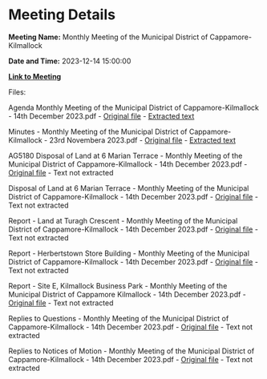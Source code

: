 # Meeting Details

**Meeting Name:** Monthly Meeting of the Municipal District of Cappamore-Kilmallock

**Date and Time:** 2023-12-14 15:00:00

**[Link to Meeting](https://www.limerick.ie/council/whats-on/monthly-meeting-of-the-municipal-district-of-cappamore-kilmallock-9)**

Files: 

Agenda Monthly Meeting of the Municipal District of Cappamore-Kilmallock - 14th December 2023.pdf - [Original file](https://www.limerick.ie/sites/default/files/media/documents/2023-12/01-agenda-monthly-meeting-of-the-municipal-district-of-cappamore-kilmallock-14th-december-2023.pdf) - [Extracted text](./Agenda%20Monthly%20Meeting%20of%20the%20Municipal%20District%20of%20Cappamore-Kilmallock%20-%2014th%20December%202023.md)

Minutes - Monthly Meeting of the Municipal District of Cappamore-Kilmallock - 23rd Novembera 2023.pdf - [Original file](https://www.limerick.ie/sites/default/files/media/documents/2023-12/02-minutes-monthly-meeting-of-the-municipal-district-of-cappamore-kilmallock-23rd-november-2023.pdf) - [Extracted text](./Minutes%20-%20Monthly%20Meeting%20of%20the%20Municipal%20District%20of%20Cappamore-Kilmallock%20-%2023rd%20Novembera%202023.md)

AG5180 Disposal of Land at 6 Marian Terrace - Monthly Meeting of the Municipal District of Cappamore-Kilmallock - 14th December 2023.pdf - [Original file](https://www.limerick.ie/sites/default/files/media/documents/2023-12/03-disposal-of-land-at-6-marian-terrace-cappamore-monthly-meeting-of-the-municipal-district-of-cappamore-kilmallock.pdf) - Text not extracted

Disposal of Land at 6 Marian Terrace - Monthly Meeting of the Municipal District of Cappamore-Kilmallock - 14th December 2023.pdf - [Original file](https://www.limerick.ie/sites/default/files/media/documents/2023-12/04-disposal-of-land-at-6-marian-terrace-cappamore-monthly-meeting-of-the-municipal-district-of-cappamore-kilmallock.pdf) - Text not extracted

Report - Land at Turagh Crescent - Monthly Meeting of the Municipal District of Cappamore-Kilmallock - 14th December 2023.pdf - [Original file](https://www.limerick.ie/sites/default/files/media/documents/2023-12/05-report-land-at-turagh-crescent-monthly-meeting-of-the-municipal-district-of-cappamore-kilmallock-14th-december-23.pdf) - Text not extracted

Report - Herbertstown Store Building - Monthly Meeting of the Municipal District of Cappamore-Kilmallock - 14th December 2023.pdf - [Original file](https://www.limerick.ie/sites/default/files/media/documents/2023-12/06-report-herbertstown-store-building-monthly-meeting-of-the-municipal-district-of-cappamore-kilmallock-14th-dec-23.pdf) - Text not extracted

Report - Site E, Kilmallock Business Park - Monthly Meeting of the Municipal District of Cappamore Kilmallock - 14th December 2023.pdf - [Original file](https://www.limerick.ie/sites/default/files/media/documents/2023-12/07-report-for-md-meeting-site-e-kilmallock-business-park-monthly-meeting-of-the-municipal-district-cappamore-kilmall.pdf) - Text not extracted

Replies to Questions - Monthly Meeting of the Municipal District of Cappamore-Kilmallock - 14th December 2023.pdf - [Original file](https://www.limerick.ie/sites/default/files/media/documents/2023-12/replies-to-questions-monthly-meeting-of-the-municipal-district-of-cappamore-kilmallock-14th-december-2023.pdf) - Text not extracted

Replies to Notices of Motion - Monthly Meeting of the Municipal District of Cappamore-Kilmallock - 14th December 2023.pdf - [Original file](https://www.limerick.ie/sites/default/files/media/documents/2023-12/replies-to-notices-of-motion-monthly-meeting-of-the-municipal-district-of-cappamore-kilmallock-14th-december-2023_0.pdf) - Text not extracted

